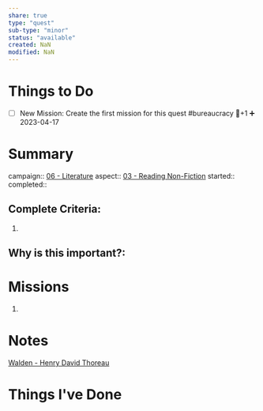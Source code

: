 ```yaml
---
share: true
type: "quest"
sub-type: "minor"
status: "available"
created: NaN 
modified: NaN
---
```

 
 
# Things to Do
- [ ] New Mission: Create the first mission for this quest #bureaucracy 🥄+1 ➕ 2023-04-17
# Summary
campaign:: [06 - Literature](./06%20-%20Literature.md)
aspect:: [03 - Reading Non-Fiction](./03%20-%20Reading%20Non-Fiction.md)
started:: 
completed::
## Complete Criteria:
1. 

## Why is this important?:

# Missions
1.

# Notes
[Walden - Henry David Thoreau](./Walden%20-%20Henry%20David%20Thoreau.md)
# Things I've Done
